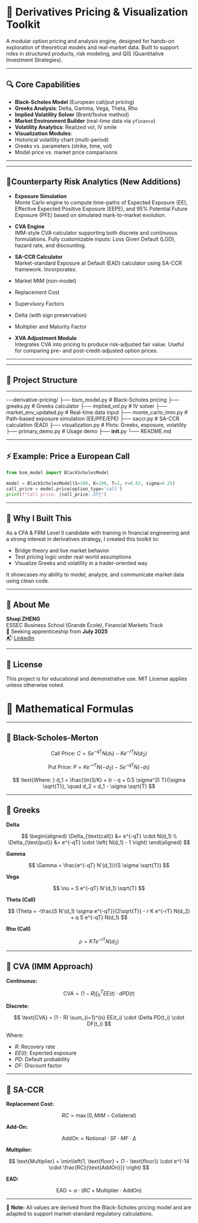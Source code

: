 # 🧮 Derivatives Pricing & Visualization Toolkit

A modular option pricing and analysis engine, designed for hands-on exploration of theoretical models and real-market data. Built to support roles in structured products, risk modeling, and QIS (Quantitative Investment Strategies).

---

## 🔍 Core Capabilities

-  **Black-Scholes Model** (European call/put pricing)
-  **Greeks Analysis**: Delta, Gamma, Vega, Theta, Rho
-  **Implied Volatility Solver** (Brent/fsolve method)
-  **Market Environment Builder** (real-time data via `yfinance`)
-  **Volatility Analytics**: Realized vol, IV smile
-  **Visualization Modules**:
  - Historical volatility chart (multi-period)
  - Greeks vs. parameters (strike, time, vol)
  - Model price vs. market price comparisons 

---

---

##  🔐Counterparty Risk Analytics (New Additions)

-  **Exposure Simulation**  
  Monte Carlo engine to compute time-paths of Expected Exposure (EE), Effective Expected Positive Exposure (EEPE), and 95% Potential Future Exposure (PFE) based on simulated mark-to-market evolution.

-  **CVA Engine**  
  IMM-style CVA calculator supporting both discrete and continuous formulations. Fully customizable inputs: Loss Given Default (LGD), hazard rate, and discounting.

-  **SA-CCR Calculator**  
  Market-standard Exposure at Default (EAD) calculator using SA-CCR framework. Incorporates:
  - Market MtM (non-model)
  - Replacement Cost
  - Supervisory Factors
  - Delta (with sign preservation)
  - Multiplier and Maturity Factor

-  **XVA Adjustment Module**  
  Integrates CVA into pricing to produce risk-adjusted fair value. Useful for comparing pre- and post-credit-adjusted option prices.

---
---

## 📁 Project Structure
---
---derivative-pricing/
├── bsm_model.py            # Black-Scholes pricing
├── greeks.py               # Greeks calculator
├── implied_vol.py          # IV solver
├── market_env_updated.py   # Real-time data input
├── monte_carlo_imm.py      # Path-based exposure simulation (EE/PFE/EPE)
├── saccr.py                # SA-CCR calculation (EAD)
├── visualization.py        # Plots: Greeks, exposure, volatility
├── primary_demo.py         # Usage demo
├── __init__.py
└── README.md


---

## ⚡ Example: Price a European Call

```python
from bsm_model import BlackScholesModel

model = BlackScholesModel(S=100, K=100, T=1, r=0.02, sigma=0.25)
call_price = model.price(option_type='call')
print(f"Call price: {call_price:.2f}")
```

---

## 🧠 Why I Built This

As a CFA & FRM Level II candidate with training in financial engineering and a strong interest in derivatives strategy, I created this toolkit to:

- Bridge theory and live market behavior
- Test pricing logic under real-world assumptions
- Visualize Greeks and volatility in a trader-oriented way

It showcases my ability to model, analyze, and communicate market data using clean code.

---

## 👤 About Me

**Shuqi ZHENG**  
ESSEC Business School (Grande École), Financial Markets Track  
📍 Seeking apprenticeship from **July 2025**  
📬 [LinkedIn](https://www.linkedin.com/in/Shuqi-Thea-ZHENG)

---

## 📄 License

This project is for educational and demonstrative use. MIT License applies unless otherwise noted.


# 📘 Mathematical Formulas 

---

## 🔹 Black-Scholes-Merton

$$
\text{Call Price: } C = S e^{-qT} N(d_1) - K e^{-rT} N(d_2)
$$

$$
\text{Put Price: } P = K e^{-rT} N(-d_2) - S e^{-qT} N(-d_1)
$$

$$
\text{Where: } d_1 = \frac{\ln(S/K) + (r - q + 0.5 \sigma^2) T}{\sigma \sqrt{T}}, \quad d_2 = d_1 - \sigma \sqrt{T}
$$

---

## 🔹 Greeks



**Delta**

$$
\begin{aligned}
\Delta_{\text{call}} &= e^{-qT} \cdot N(d_1) \\
\Delta_{\text{put}} &= e^{-qT} \cdot \left( N(d_1) - 1 \right)
\end{aligned}
$$


**Gamma**

$$
\Gamma = \frac{e^{-qT} N'(d_1)}{S \sigma \sqrt{T}}
$$

**Vega**

$$
\nu = S e^{-qT} N'(d_1) \sqrt{T}
$$

**Theta (Call)**

$$
\Theta = -\frac{S N'(d_1) \sigma e^{-qT}}{2\sqrt{T}} - r K e^{-rT} N(d_2) + q S e^{-qT} N(d_1)
$$

**Rho (Call)**

$$
\rho = K T e^{-rT} N(d_2)
$$

---

## 🔹 CVA (IMM Approach)

**Continuous:**

$$
\text{CVA} = (1 - R) \int_0^T EE(t) \cdot dPD(t)
$$

**Discrete:**

$$
\text{CVA} = (1 - R) \sum_{i=1}^{n} EE(t_i) \cdot \Delta PD(t_i) \cdot DF(t_i)
$$

Where:

- $R$: Recovery rate  
- $EE(t)$: Expected exposure  
- $PD$: Default probability  
- $DF$: Discount factor

---

## 🔹 SA-CCR

**Replacement Cost:**

$$
RC = \max(0, MtM - \text{Collateral})
$$

**Add-On:**

$$
\text{AddOn} = \text{Notional} \cdot SF \cdot MF \cdot \Delta
$$

**Multiplier:**

$$
\text{Multiplier} = \min\left(1, \text{floor} + (1 - \text{floor}) \cdot e^{-14 \cdot \frac{RC}{\text{AddOn}}} \right)
$$

**EAD:**

$$
\text{EAD} = \alpha \cdot (RC + \text{Multiplier} \cdot \text{AddOn})
$$

---

📌 **Note:** All values are derived from the Black-Scholes pricing model and are adapted to support market-standard regulatory calculations.
